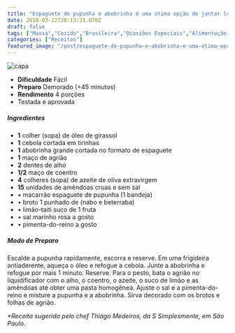```yaml
---
title: "Espaguete de pupunha e abobrinha é uma ótima opção de jantar low carb"
date: 2018-03-22T20:13:21.870Z
draft: false
tags: ["Massa","Cozido","Brasileira","Ocasiões Especiais","Alimentação saudável"]
categories: ["Receitas"]
featured_image: "/post/espaguete-de-pupunha-e-abobrinha-e-uma-otima-opcao-de-jantar-low-carb.7f7d1b60.jpg"
---
```


![capa](/post/espaguete-de-pupunha-e-abobrinha-e-uma-otima-opcao-de-jantar-low-carb.7f7d1b60.jpg)

*   **Dificuldade** Fácil
*   **Preparo** Demorado (+45 minutos)
*   **Rendimento** 4 porções
*   Testada e aprovada
    

##### Ingredientes

*   **1** colher (sopa) de óleo de girassol
*   **1** cebola cortada em tirinhas
*   **1** abobrinha grande cortada no formato de espaguete
*   **1** maço de agrião
*   **2** dentes de alho
*   **1/2** maço de coentro
*   **4** colheres (sopa) de azeite de oliva extravirgem
*   **15** unidades de amêndoas cruas e sem sal
*   • macarrão espaguete de pupunha (1 bandeja)
*   • broto 1 punhado de (nabo e beterraba)
*   • limão-taiti suco de 1 fruta
*   • sal marinho rosa a gosto
*   • pimenta-do-reino a gosto

##### Modo de Preparo

Escalde a pupunha rapidamente, escorra e reserve. Em uma frigideira antiaderente, aqueça o óleo e refogue a cebola. Junte a abobrinha e refogue por mais 1 minuto. Reserve. Para o pesto, bata o agrião no liquidificador com o alho, o coentro, o azeite, o suco de limão e as amêndoas até obter uma pasta homogênea. Ajuste o sal e a pimenta-do-reino e misture a pupunha e a abobrinha. Sirva decorado com os brotos e folhas de agrião.

_*Receita sugerida pelo chef Thiago Medeiros, da S Simplesmente, em São Paulo._
